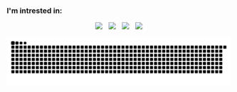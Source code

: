 <h3>I'm intrested in:</h3>
<p align="center">
  <img src="https://i.sstatic.net/6rc0x.gif" width="150" style="margin-right:10px;" />
  <img src="https://i.gifer.com/GvTs.gif" width="150" style="margin-right:10px;" />
  <img src="https://miro.medium.com/v2/resize:fit:1050/0*HQ7WKolP9iEr0z6x.gif" width="150" style="margin-right:10px;" />
  <img src="https://hackaday.com/wp-content/uploads/2024/11/LLM-Anim-visualization.gif" width="150" />
</p>

<p align="center">
  <picture>
    <source media="(prefers-color-scheme: dark)" srcset="https://github.com/MouhebAbdelhafidh/MouhebAbdelhafidh/blob/output/github-snake-dark.svg">
    <source media="(prefers-color-scheme: light)" srcset="https://github.com/MouhebAbdelhafidh/MouhebAbdelhafidh/blob/output/github-snake.svg">
    <img alt="GitHub Contribution Snake" src="https://github.com/MouhebAbdelhafidh/MouhebAbdelhafidh/blob/output/github-snake.svg" />
  </picture>
</p>
